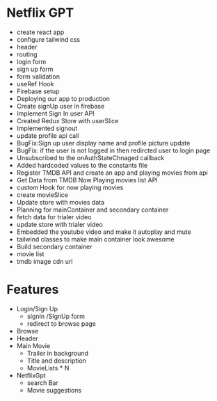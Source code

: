 # Netflix GPT
- create react app
- configure tailwind css
- header
- routing
- login form
- sign up form
- form validation
- useRef Hook
- Firebase setup
- Deploying our app to production
- Create signUp user in firebase
- Implement Sign In user API
- Created Redux Store with userSlice
- Implemented signout
- update profile api call
- BugFix:Sign up user display name and profile picture update
- BugFix: if the user is not logged in then redircted user to login page
- Unsubscribed to the onAuthStateChnaged callback
- Added hardcoded values to the constants file
- Register TMDB API and create an app and playing movies from api
- Get Data from TMDB Now Playing movies list API
- custom Hook for now playing movies
- create movieSlice
- Update store with movies data
- Planning for mainContainer and secondary container
- fetch data for trialer video
- update store with trialer video
- Embedded the youtube video and make it autoplay and mute
- tailwind classes to make main container look awesome
- Build secondary container
- movie list
- tmdb image cdn url





# Features 
- Login/Sign Up
    - signIn /SIgnUp form
    - redirect to browse page
- Browse
 - Header
 - Main Movie
     - Trailer in background
     - Title and description
     - MovieLists * N
 - NetflixGpt
    - search Bar
    - Movie suggestions

    

